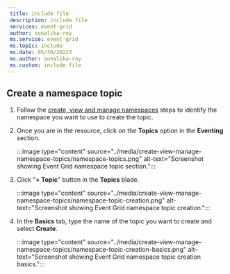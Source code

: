 ```yaml
---
 title: include file
 description: include file
 services: event-grid
 author: sonalika-roy
 ms.service: event-grid
 ms.topic: include
 ms.date: 05/30/20223
 ms.author: sonalika-roy
 ms.custom: include file
---
```


## Create a namespace topic

1. Follow the [create, view and manage namespaces](../create-view-manage-namespaces.md) steps to identify the namespace you want to use to create the topic.

2. Once you are in the resource, click on the **Topics** option in the **Eventing** section.

    :::image type="content" source="../media/create-view-manage-namespace-topics/namespace-topics.png" alt-text="Screenshot showing Event Grid namespace topic section.":::

3. Click "**+ Topic**" button in the **Topics** blade.

    :::image type="content" source="../media/create-view-manage-namespace-topics/namespace-topic-creation.png" alt-text="Screenshot showing Event Grid namespace topic creation.":::

4. In the **Basics** tab, type the name of the topic you want to create and select **Create**.

    :::image type="content" source="../media/create-view-manage-namespace-topics/namespace-topic-creation-basics.png" alt-text="Screenshot showing Event Grid namespace topic creation basics.":::
